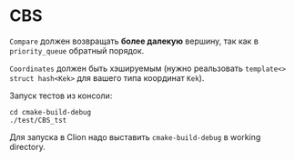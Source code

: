 # CBS

`Compare` должен возвращать **более далекую** вершину, так как в `priority_queue` обратный порядок.

`Coordinates` должен быть хэшируемым (нужно реальзовать `template<> struct hash<Kek>` для вашего типа координат `Kek`).

Запуск тестов из консоли:

```
cd cmake-build-debug
./test/CBS_tst
```

Для запуска в Clion надо выставить `cmake-build-debug` в working directory.